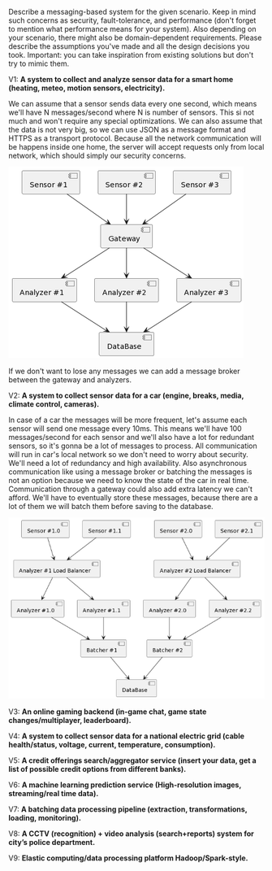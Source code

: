 Describe a messaging-based system for the given scenario. Keep in mind such concerns as security, fault-tolerance, and performance (don't forget to mention what performance means for your system). Also depending on your scenario, there might also be domain-dependent requirements. Please describe the assumptions you've made and all the design decisions you took. Important: you can take inspiration from existing solutions but don't try to mimic them.

V1: __A system to collect and analyze sensor data for a smart home (heating, meteo, motion sensors, electricity).__

We can assume that a sensor sends data every one second, which means we'll have N messages/second where N is number of sensors. This si not much and won't require any special optimizations. We can also assume that the data is not very big, so we can use JSON as a message format and HTTPS as a transport protocol. Because all the network communication will be happens inside one home, the server will accept requests only from local network, which should simply our security concerns.

![Diagram](https://github.com/Marcel-MD/ptr-exam/blob/main/v1.png)

If we don't want to lose any messages we can add a message broker between the gateway and analyzers.

V2: __A system to collect sensor data for a car (engine, breaks, media, climate control, cameras).__

In case of a car the messages will be more frequent, let's assume each sensor will send one message every 10ms. This means we'll have 100 messages/second for each sensor and we'll also have a lot for redundant sensors, so it's gonna be a lot of messages to process. All communication will run in car's local network so we don't need to worry about security. We'll need a lot of redundancy and high availability. Also asynchronous communication like using a message broker or batching the messages is not an option because we need to know the state of the car in real time. Communication through a gateway could also add extra latency we can't afford. We'll have to eventually store these messages, because there are a lot of them we will batch them before saving to the database.

![Diagram](https://github.com/Marcel-MD/ptr-exam/blob/main/v2.png)

V3: __An online gaming backend (in-game chat, game state changes/multiplayer, leaderboard).__

V4: __A system to collect sensor data for a national electric grid (cable health/status, voltage, current, temperature, consumption).__

V5: __A credit offerings search/aggregator service (insert your data, get a list of possible credit options from different banks).__

V6: __A machine learning prediction service (High-resolution images, streaming/real time data).__

V7: __A batching data processing pipeline (extraction, transformations, loading, monitoring).__

V8: __A CCTV (recognition) + video analysis (search+reports) system for city’s police department.__

V9: __Elastic computing/data processing platform Hadoop/Spark-style.__